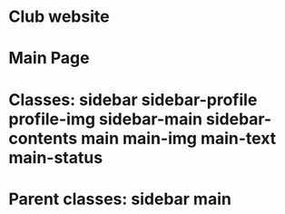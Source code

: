 # Club website

# Main Page
# Classes: sidebar sidebar-profile profile-img sidebar-main sidebar-contents main main-img main-text main-status
# Parent classes: sidebar main